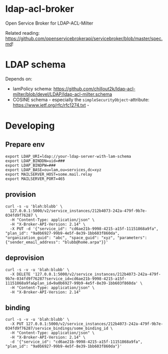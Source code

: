 # ldap-acl-broker
Open Service Broker for LDAP-ACL-Milter

Related reading: https://github.com/openservicebrokerapi/servicebroker/blob/master/spec.md!

# LDAP schema
Depends on:
* lamPolicy schema: https://github.com/chillout2k/ldap-acl-milter/blob/devel/LDAP/ldap-acl-milter.schema
* COSINE schema - especially the `simpleSecurityObject`-attribute: https://www.ietf.org/rfc/rfc1274.txt - 

# Developing
## Prepare env
```
export LDAP_URI=ldap://your-ldap-server-with-lam-schema
export LDAP_BINDDN=uid=###
export LDAP_BINDPW=###
export LDAP_BASE=ou=lam,ou=services,dc=xyz
export MAILSERVER_HOST=some.mail.relay
export MAILSERVER_PORT=465
```
## provision
```
curl -s -u 'blah:blubb' \
  127.0.0.1:5000/v2/service_instances/212b4073-242a-479f-9b7e-034fd9f76287 \
  -H "Content-Type: application/json" \
  -H "X-Broker-API-Version: 2.14" \
  -X PUT -d '{"service_id": "cd6ae21b-9998-4215-a15f-11151868a9fa", "plan_id": "9a0b6927-99b9-4e5f-8e39-1bb603f860da", "organization_guid": "abc", "space_guid": "xyz", "parameters": {"sender_email_address": "blubb@home.arpa"}}'
```

## deprovision
```
curl -s -v -u 'blah:blubb' \
  -X DELETE '127.0.0.1:5000/v2/service_instances/212b4073-242a-479f-9b7e-034fd9f76287?service_id=cd6ae21b-9998-4215-a15f-11151868a9fa&plan_id=9a0b6927-99b9-4e5f-8e39-1bb603f860da' \
  -H "Content-Type: application/json" \
  -H "X-Broker-API-Version: 2.14"
```

## binding
```
curl -s -v -u 'blah:blubb' \
  -X PUT 127.0.0.1:5000/v2/service_instances/212b4073-242a-479f-9b7e-034fd9f76287/service_bindings/some_binding_id \
  -H "Content-Type: application/json" \
  -H "X-Broker-API-Version: 2.14" \
  -d '{"service_id": "cd6ae21b-9998-4215-a15f-11151868a9fa", "plan_id": "9a0b6927-99b9-4e5f-8e39-1bb603f860da"}'
```
